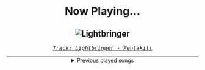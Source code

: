 <div align="center"> 
<h1>Now Playing...</h1>

![Lightbringer](https://i.scdn.co/image/ab67616d00001e0211b83ddd0da87a35c322da13)
--
_<samp><a href="https://open.spotify.com/track/7ixYgkcd8aptv5bBAmQXYF">Track: Lightbringer - Pentakill</a></samp>_

<div style="border: 1px #4B5054 solid"></div>
<details>
  <summary>
    Previous played songs
  </summary>
  <table>
    <thead>
      <tr>
        <th>
          Artist
        </th>
        <th>
          Song
        </th>
        <th>
          Link
        </th>
      </tr>
    </thead>
    <tbody>
      <tr><td>Pentakill</td><td>Lightbringer</td><td><a href="https://open.spotify.com/track/7ixYgkcd8aptv5bBAmQXYF">https://open.spotify.com/track/7ixYgkcd8aptv5bBAmQXYF</a></td></tr><tr><td>Pentakill</td><td>Aftershock</td><td><a href="https://open.spotify.com/track/6BPJCWBiFHF7ItUQlyyP6x">https://open.spotify.com/track/6BPJCWBiFHF7ItUQlyyP6x</a></td></tr><tr><td>Pentakill</td><td>Ohmwrecker</td><td><a href="https://open.spotify.com/track/3y5bwXEnArAVuFuE9wjmp6">https://open.spotify.com/track/3y5bwXEnArAVuFuE9wjmp6</a></td></tr><tr><td>Pentakill</td><td>Redemption</td><td><a href="https://open.spotify.com/track/3voBp3LlT8uHeQJ1QNWr8K">https://open.spotify.com/track/3voBp3LlT8uHeQJ1QNWr8K</a></td></tr><tr><td>Pentakill</td><td>The Bloodthirster</td><td><a href="https://open.spotify.com/track/0WUgPVIouwbNaAGsLHRc3Y">https://open.spotify.com/track/0WUgPVIouwbNaAGsLHRc3Y</a></td></tr><tr><td>Pentakill</td><td>Orb of Winter</td><td><a href="https://open.spotify.com/track/5Rv6N0h3s29CoZXZ55eL5Q">https://open.spotify.com/track/5Rv6N0h3s29CoZXZ55eL5Q</a></td></tr><tr><td>Pentakill</td><td>Lost Chapter</td><td><a href="https://open.spotify.com/track/207K1MXwebxpXDS43OazOU">https://open.spotify.com/track/207K1MXwebxpXDS43OazOU</a></td></tr><tr><td>Pentakill</td><td>Tear of the Goddess</td><td><a href="https://open.spotify.com/track/2fKdOno4uuTRrTXdikpdfm">https://open.spotify.com/track/2fKdOno4uuTRrTXdikpdfm</a></td></tr><tr><td>Pentakill</td><td>Gathering Storm</td><td><a href="https://open.spotify.com/track/2eKab7Fw5lCVnVM4G16N6B">https://open.spotify.com/track/2eKab7Fw5lCVnVM4G16N6B</a></td></tr><tr><td>Pentakill</td><td>Cull</td><td><a href="https://open.spotify.com/track/60MENAaLuthH95BFH7uF8l">https://open.spotify.com/track/60MENAaLuthH95BFH7uF8l</a></td></tr><tr><td>Pentakill</td><td>Infinity Edge</td><td><a href="https://open.spotify.com/track/43D7G1IUQdqmnrQ0miHjVV">https://open.spotify.com/track/43D7G1IUQdqmnrQ0miHjVV</a></td></tr><tr><td>Pentakill</td><td>Last Whisper</td><td><a href="https://open.spotify.com/track/5CqRnqaQI4cg4KStMa7XQO">https://open.spotify.com/track/5CqRnqaQI4cg4KStMa7XQO</a></td></tr><tr><td>Teamfight Tactics</td><td>Teamfight Tactics — Runeterra Reforged</td><td><a href="https://open.spotify.com/track/4rupPTR5ij9wG6BT51Sf5I">https://open.spotify.com/track/4rupPTR5ij9wG6BT51Sf5I</a></td></tr><tr><td>Teamfight Tactics</td><td>Inkborn Fables</td><td><a href="https://open.spotify.com/track/4dkfApaq2FChLIDLOJ4r1T">https://open.spotify.com/track/4dkfApaq2FChLIDLOJ4r1T</a></td></tr><tr><td>Teamfight Tactics</td><td>Rain and Neon</td><td><a href="https://open.spotify.com/track/6S0QhQIRCxIFhbHL7TqZVK">https://open.spotify.com/track/6S0QhQIRCxIFhbHL7TqZVK</a></td></tr><tr><td>Teamfight Tactics</td><td>Orchestrated Chaos</td><td><a href="https://open.spotify.com/track/0YW3KwrteE2WJ5eZBBycOk">https://open.spotify.com/track/0YW3KwrteE2WJ5eZBBycOk</a></td></tr><tr><td>Teamfight Tactics</td><td>Preparation</td><td><a href="https://open.spotify.com/track/4Ht3DvKmhvtjDoHcHnS6xH">https://open.spotify.com/track/4Ht3DvKmhvtjDoHcHnS6xH</a></td></tr><tr><td>Teamfight Tactics</td><td>Rivers of Fate</td><td><a href="https://open.spotify.com/track/0rRlENUGQqVDfSaT8bQ7CU">https://open.spotify.com/track/0rRlENUGQqVDfSaT8bQ7CU</a></td></tr><tr><td>Teamfight Tactics</td><td>All is Possible</td><td><a href="https://open.spotify.com/track/26h2ymQa5qgPsYDwWnuNol">https://open.spotify.com/track/26h2ymQa5qgPsYDwWnuNol</a></td></tr><tr><td>Teamfight Tactics</td><td>REMIX RUMBLE</td><td><a href="https://open.spotify.com/track/5COaVFCaCyND0KQ5vPjfOd">https://open.spotify.com/track/5COaVFCaCyND0KQ5vPjfOd</a></td></tr>
    </tbody>
  </table>
</details>

</div>
